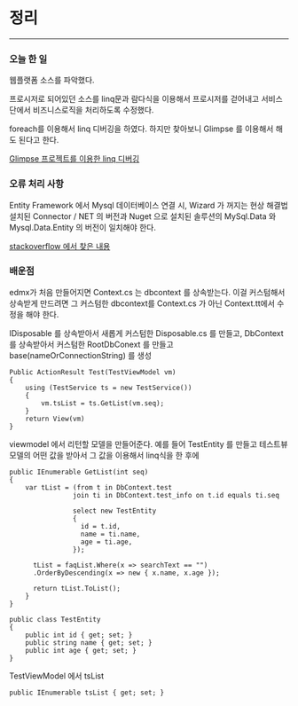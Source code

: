 # 정리
---
### 오늘 한 일
웹플랫폼 소스를 파악했다.

프로시저로 되어있던 소스를 linq문과 람다식을 이용해서 프로시저를 걷어내고 서비스단에서 비즈니스로직을 처리하도록 수정했다.

foreach를 이용해서 linq 디버깅을 하였다. 하지만 찾아보니 Glimpse 를 이용해서 해도 된다고 한다.

[Glimpse 프로젝트를 이용한 linq 디버깅](https://stackoverflow.com/questions/22253356/i-want-to-see-the-sql-generated-by-an-asp-net-mvc-application)

### 오류 처리 사항
Entity Framework 에서 Mysql 데이터베이스 연결 시, Wizard 가 꺼지는 현상 해결법
설치된 Connector / NET 의 버전과 Nuget 으로 설치된 솔루션의 MySql.Data 와 Mysql.Data.Entity 의 버전이 일치해야 한다.

[stackoverflow 에서 찾은 내용](https://stackoverflow.com/questions/39110060/entity-frameworks-entity-data-wizard-crashes-when-connecting-to-mysql-database)

### 배운점
edmx가 처음 만들어지면 Context.cs 는 dbcontext 를 상속받는다.
이걸 커스텀해서 상속받게 만드려면 그 커스텀한 dbcontext를 Context.cs 가 아닌 Context.tt에서 수정을 해야 한다.

IDisposable 를 상속받아서 새롭게 커스텀한 Disposable.cs 를 만들고,
DbContext 를 상속받아서 커스텀한 RootDbConext 를 만들고 base(nameOrConnectionString) 를 생성

```
Public ActionResult Test(TestViewModel vm)
{
    using (TestService ts = new TestService())
    {
        vm.tsList = ts.GetList(vm.seq);
    }
    return View(vm)
}
```

viewmodel 에서 리턴할 모델을 만들어준다. 예를 들어 TestEntity 를 만들고
테스트뷰모델의 어떤 값을 받아서 그 값을 이용해서 linq식을 한 후에

```
public IEnumerable GetList(int seq)
{
    var tList = (from t in DbContext.test
                join ti in DbContext.test_info on t.id equals ti.seq
    
                select new TestEntity
                {
                  id = t.id,
                  name = ti.name,
                  age = ti.age,
                });
      
      tList = faqList.Where(x => searchText == "")
      .OrderByDescending(x => new { x.name, x.age });
      
      return tList.ToList();
    }
}
```
	
```
public class TestEntity
{
    public int id { get; set; }
    public string name { get; set; }
    public int age { get; set; }
}
```

TestViewModel 에서 tsList 

```public IEnumerable tsList { get; set; }```